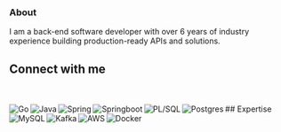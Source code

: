 ### About
I am a back-end software developer with over 6 years of industry experience building production-ready APIs and solutions.
<br>
## Connect with me
<br>
<br>
## Expertise
<img align="left" alt="Go" src="https://img.shields.io/badge/Go-00ADD8?style=for-the-badge&logo=go&logoColor=white" />

<img align="left" alt="Java" src="https://img.shields.io/badge/Java-ED8B00?style=for-the-badge&logo=java&logoColor=white" />

<img align="left" alt="Spring" src="https://img.shields.io/badge/Spring-6DB33F?style=for-the-badge&logo=spring&logoColor=white" />

<img align="left" alt="Springboot" src="https://img.shields.io/badge/Spring_Boot-F2F4F9?style=for-the-badge&logo=spring-boot" />

<img align="left" alt="PL/SQL" src="https://img.shields.io/badge/PLSQL-F80000?style=for-the-badge&logo=oracle&logoColor=black" />

<img align="left" alt="Postgres" src="https://img.shields.io/badge/postgres-%23316192.svg?&style=for-the-badge&logo=postgresql&logoColor=white" />

<img align="left" alt="MySQL" src="https://img.shields.io/badge/MySQL-005C84?style=for-the-badge&logo=mysql&logoColor=white" />

<img align="left" alt="Kafka" src="https://img.shields.io/badge/Apache_Kafka-231F20?style=for-the-badge&logo=apache-kafka&logoColor=white" />

<img align="left" alt="AWS" src="https://img.shields.io/badge/Amazon_AWS-FF9900?style=for-the-badge&logo=amazonaws&logoColor=white" />

<img align="left" alt="Docker" src="https://img.shields.io/badge/Docker-2CA5E0?style=for-the-badge&logo=docker&logoColor=white" />

<br>
<br>
